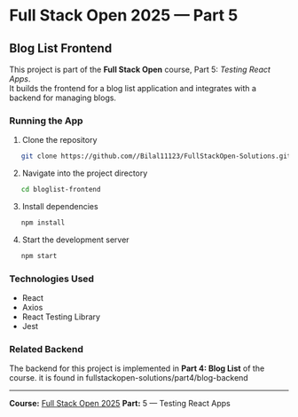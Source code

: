 # Full Stack Open 2025 — Part 5

## Blog List Frontend

This project is part of the **Full Stack Open** course, Part 5: *Testing React Apps*.  
It builds the frontend for a blog list application and integrates with a backend for managing blogs.

### Running the App

1. Clone the repository  
```bash
   git clone https://github.com//Bilal11123/FullStackOpen-Solutions.git
````

2. Navigate into the project directory

```bash
   cd bloglist-frontend
```
3. Install dependencies

```bash
   npm install
```
4. Start the development server

```bash
   npm start
```

### Technologies Used

* React
* Axios
* React Testing Library
* Jest

### Related Backend

The backend for this project is implemented in **Part 4: Blog List** of the course.
it is found in fullstackopen-solutions/part4/blog-backend

---

**Course:** [Full Stack Open 2025](https://fullstackopen.com/en/)
**Part:** 5 — Testing React Apps